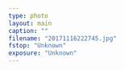 ```yaml
---
type: photo
layout: main
caption: ""
filename: "20171116222745.jpg"
fstop: "Unknown"
exposure: "Unknown"
---
```

